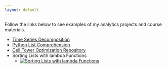 ```yaml
---
layout: default
---
```


Follow the links below to see examples of my analytics projects and course materials.

- [Time Series Decomposition](./timeseries/index.md)
- [Python List Comprehension](./projectTemplate.md)
- [Cell Tower Optimization Repository](./cellTower/index.md)
- Sorting Lists with lambda Functions
  - [![Sorting Lists with lambda Functions](https://img.youtube.com/vi/UmUiu59e17Q/0.jpg)](http://www.youtube.com/watch?v=UmUiu59e17Q)
